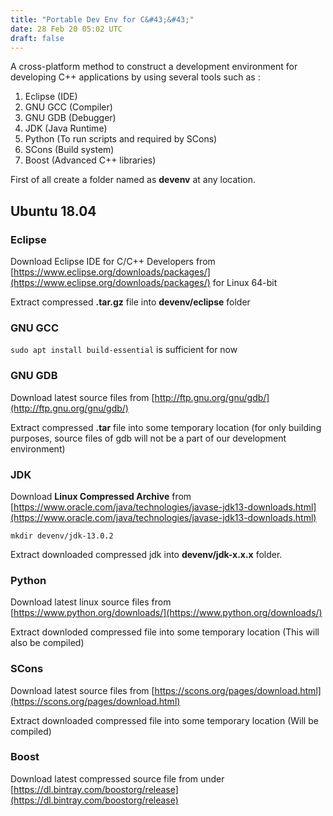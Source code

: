 ```yaml
---
title: "Portable Dev Env for C&#43;&#43;"
date: 28 Feb 20 05:02 UTC
draft: false
---
```


A cross-platform method to construct a development environment for developing C++ applications by using several tools such as :

1. Eclipse (IDE)
2. GNU GCC (Compiler)
3. GNU GDB (Debugger)
4. JDK (Java Runtime)
5. Python (To run scripts and required by SCons)
6. SCons (Build system)
7. Boost (Advanced C++ libraries)

First of all create a folder named as **devenv** at any location.

## Ubuntu 18.04

### Eclipse

Download Eclipse IDE for C/C++ Developers from [https://www.eclipse.org/downloads/packages/](https://www.eclipse.org/downloads/packages/) for Linux 64-bit

Extract compressed **.tar.gz** file into **devenv/eclipse** folder

### GNU GCC

`sudo apt install build-essential` is sufficient for now

### GNU GDB

Download latest source files from [http://ftp.gnu.org/gnu/gdb/](http://ftp.gnu.org/gnu/gdb/)

Extract compressed **.tar** file into some temporary location (for only building purposes, source files of gdb will not be a part of our development environment)

### JDK

Download **Linux Compressed Archive** from [https://www.oracle.com/java/technologies/javase-jdk13-downloads.html](https://www.oracle.com/java/technologies/javase-jdk13-downloads.html)

`mkdir devenv/jdk-13.0.2`

Extract downloaded compressed jdk into **devenv/jdk-x.x.x** folder.

### Python

Download latest linux source files from [https://www.python.org/downloads/](https://www.python.org/downloads/)

Extract downloded compressed file into some temporary location (This will also be compiled)

### SCons

Download latest source files from [https://scons.org/pages/download.html](https://scons.org/pages/download.html)

Extract downloaded compressed file into some temporary location (Will be compiled)

### Boost

Download latest compressed source file from under [https://dl.bintray.com/boostorg/release](https://dl.bintray.com/boostorg/release)